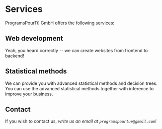# Services

ProgramsPourTü GmbH offers the following services:

## Web development

Yeah, you heard correctly -- we can create websites from frontend to backend!

## Statistical methods

We can provide you with advanced statistical methods
and decision trees. You can use the advanced statistical methods
together with inference to improve your business.

## Contact

If you wish to contact us, _write us an email at `programspourtue@gmail.com`!_
